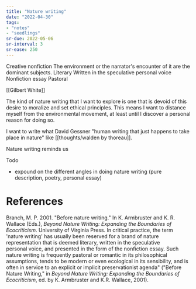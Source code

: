 ```yaml
---
title: "Nature writing"
date: "2022-04-30"
tags:
- "notes"
- "seedlings"
sr-due: 2022-05-06
sr-interval: 3
sr-ease: 250
---
```


Creative nonfiction
The environment or the narrator's encounter of it are the dominant subjects.
Literary
Written in the speculative personal voice
Nonfiction essay
Pastoral

[[Gilbert White]]

The kind of nature writing that I want to explore is one that is devoid of this desire to moralize and set ethical principles. This means I want to distance myself from the environmental movement, at least until I discover a personal reason for doing so.

I want to write what David Gessner "human writing that just happens to take place in nature" like [[thoughts/walden by thoreau]].

Nature writing reminds us 

Todo
- expound on the different angles in doing nature writing (pure description, poetry, personal essay)

# References

Branch, M. P. 2001. "Before nature writing." In K. Armbruster and K. R. Wallace (Eds.), *Beyond Nature Writing: Expanding the Boundaries of Ecocriticism*. University of Virginia Press.
	In critical practice, the term 'nature writing' has usually been reserved for a brand of nature representation that is deemed literary, written in the speculative personal voice, and presented in the form of the nonfiction essay. Such nature writing is frequently pastoral or romantic in its philosophical assumptions, tends to be modern or even ecological in its sensibility, and is often in service to an explicit or implicit preservationist agenda" ("Before Nature Writing," in _Beyond Nature Writing: Expanding the Boundaries of Ecocriticism_, ed. by K. Armbruster and K.R. Wallace, 2001).